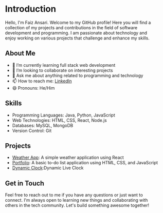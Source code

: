 # Introduction

Hello, I'm Faiz Ansari. Welcome to my GitHub profile! Here you will find a collection of my projects and contributions in the field of software development and programming. I am passionate about technology and enjoy working on various projects that challenge and enhance my skills.

## About Me

- 🌱 I’m currently learning full stack web development
- 👯 I’m looking to collaborate on interesting projects
- 💬 Ask me about anything related to programming and technology
- 📫 How to reach me: [LinkedIn](https://www.linkedin.com/in/faiz-ansari-843410143/)
- 😄 Pronouns: He/Him

## Skills

- Programming Languages: Java, Python, JavaScript
- Web Technologies: HTML, CSS, React, Node.js
- Databases: MySQL, MongoDB
- Version Control: Git

## Projects
- [Weather App](https://github.com/FaizAnsari04/weather-app): A simple weather application using React
- [Portfolio]([https://github.com/FaizAnsari04/todo-list](https://faizansari04.github.io/Portfolio/)): A basic to-do list application using HTML, CSS, and JavaScript
- [Dynamic Clock](https://faizansari04.github.io/Dynamic-Clock-/):Dynamic Live Clock

## Get in Touch

Feel free to reach out to me if you have any questions or just want to connect. I'm always open to learning new things and collaborating with others in the tech community. Let's build something awesome together!


